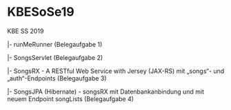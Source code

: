 # KBESoSe19
KBE SS 2019

|- runMeRunner (Belegaufgabe 1)

|- SongsServlet (Belegaufgabe 2)

|- SongsRX - A RESTful Web Service with Jersey (JAX-RS) mit „songs“- und „auth“-Endpoints (Belegaufgabe 3)

|- SongsJPA (Hibernate) - songsRX mit Datenbankanbindung und mit neuem Endpoint songLists (Belegaufgabe 4)
